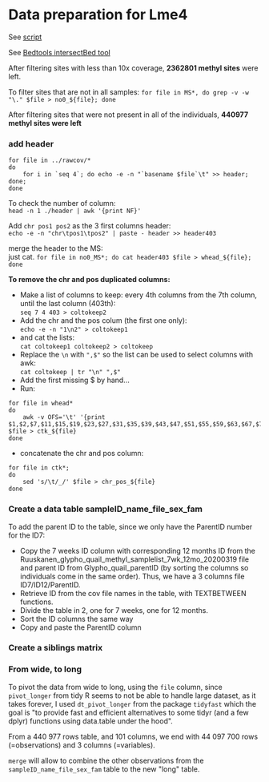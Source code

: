 # Data preparation for Lme4 

See [script](./CovToInput_part1.sh)

See [Bedtools intersectBed tool](https://bedtools.readthedocs.io/en/latest/content/tools/intersect.html)

After filtering sites with less than 10x coverage, **2362801 methyl sites** were left. 

To filter sites that are not in all samples: `for file in MS*, do grep -v -w "\." $file > no0_${file}; done`
  
After filtering sites that were not present in all of the individuals, **440977 methyl sites were left**


### add header
```
for file in ../rawcov/*
do 
	for i in `seq 4`; do echo -e -n "`basename $file`\t" >> header; done; 
done
``` 

To check the number of column:  
`head -n 1 ./header | awk '{print NF}'`

Add `chr pos1 pos2` as the 3 first columns header:  
`echo -e -n "chr\tpos1\tpos2" | paste - header >> header403`

merge the header to the MS:   
just cat. 
`for file in no0_MS*; do cat header403 $file > whead_${file}; done`



**To remove the chr and pos duplicated columns:**  

- Make a list of columns to keep: every 4th columns from the 7th column, until the last column (403th):    
`seq 7 4 403 > coltokeep2` 
- Add the chr and the pos colum (the first one only):  
`echo -e -n "1\n2" > coltokeep1` 
- and cat the lists:   
`cat coltokeep1 coltokeep2 > coltokeep` 
- Replace the `\n` with `",$"` so the list can be used to select columns with awk:   
`cat coltokeep | tr "\n" ",$"` 
- Add the first missing $ by hand... 
- Run: 

```
for file in whead*
do 
	awk -v OFS='\t' '{print $1,$2,$7,$11,$15,$19,$23,$27,$31,$35,$39,$43,$47,$51,$55,$59,$63,$67,$71,$75,$79,$83,$87,$91,$95,$99,$103,$107,$111,$115,$119,$123,$127,$131,$135,$139,$143,$147,$151,$155,$159,$163,$167,$171,$175,$179,$183,$187,$191,$195,$199,$203,$207,$211,$215,$219,$223,$227,$231,$235,$239,$243,$247,$251,$255,$259,$263,$267,$271,$275,$279,$283,$287,$291,$295,$299,$303,$307,$311,$315,$319,$323,$327,$331,$335,$339,$343,$347,$351,$355,$359,$363,$367,$371,$375,$379,$383,$387,$391,$395,$399,$403}' $file > ctk_${file}
done
```

- concatenate the chr and pos column: 

```
for file in ctk*;
do 
	sed 's/\t/_/' $file > chr_pos_${file}
done
```

### Create a data table sampleID\_name\_file_sex\_fam
To add the parent ID to the table, since we only have the ParentID number for the ID7: 

- Copy the 7 weeks ID column with corresponding 12 months ID from the Ruuskanen\_glypho\_quail\_methyl\_samplelist\_7wk\_12mo\_20200319 file and parent ID  from Glypho\_quail\_parentID (by sorting the columns so individuals come in the same order). Thus, we have a 3 columns file ID7/ID12/ParentID. 
- Retrieve ID from the cov file names in the table, with TEXTBETWEEN functions. 
- Divide the table in 2, one for 7 weeks, one for 12 months. 
- Sort the ID columns the same way 
- Copy and paste the ParentID column

### Create a siblings matrix  

### From wide, to long
To pivot the data from wide to long, using the `file` column, since `pivot_longer` from tidy R seems to not be able to handle large dataset, as it takes forever, I used `dt_pivot_longer` from the package `tidyfast` which the goal is "to provide fast and efficient alternatives to some tidyr (and a few dplyr) functions using data.table under the hood".

From a 440 977 rows table, and 101 columns, we end with 44 097 700 rows (=observations) and 3 columns (=variables).

`merge` will allow to combine the other observations from the `sampleID_name_file_sex_fam` table to the new "long" table. 

